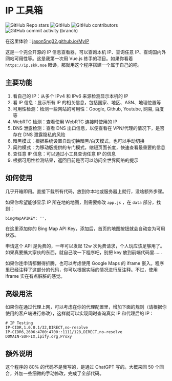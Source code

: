# IP 工具箱

![GitHub Repo stars](https://img.shields.io/github/stars/jason5ng32/MyIP)
![GitHub](https://img.shields.io/github/license/jason5ng32/MyIP)
![GitHub contributors](https://img.shields.io/github/contributors/jason5ng32/MyIP)
![GitHub commit activity (branch)](https://img.shields.io/github/commit-activity/m/jason5ng32/MyIP)

在这里体验：[jason5ng32.github.io/MyIP](https://jason5ng32.github.io/MyIP/)

这是一个完全开源的 IP 信息查看器，可以查询本机 IP、查询任意 IP、查询国内外网站可用性等。这是我第一次用 Vue.js 练手的项目。如果你看着 `https://ip.skk.moe` 眼馋，那就用这个程序搭建一个属于自己的吧。

## 主要功能

1. 看自己的 IP：从多个 IPv4 和 IPv6 来源检测显示本机的 IP
2. 看 IP 信息：显示所有 IP 的相关信息，包括国家、地区、ASN、地理位置等
3. 可用性检测：检测一些网站的可用性：Google, Github, Youtube, 网易, 百度等
4. WebRTC 检测：查看使用 WebRTC 连接时使用的 IP
5. DNS 泄露检测：查看 DNS 出口信息，以便查看在 VPN/代理的情况下，是否存在 DNS 泄露隐私的风险
6. 暗黑模式：根据系统设置自动切换暗黑/白天模式，也可以手动切换
7. 简约模式：为移动版提供的专门模式，缩短页面长度，快速查看最重要的信息
8. 查任意 IP 信息：可以通过小工具查询任意 IP 的信息
9. 根据可用性检测结果，返回目前是否可以访问全世界网络的提示

## 如何使用

几乎开箱即用。直接下载所有代码，放到你本地或服务器上就行，没啥额外步骤。

如果你希望能够显示 IP 所在地的地图，则需要修改 `app.js` ，在 `data` 部分，找到：

```
bingMapAPIKEY: '',
```

在这里添加你的 Bing Map API Key，添加后，首页的地图按钮就会自动变为可用状态。

申请这个 API 是免费的，一年可以发起 12w 次免费请求，个人玩应该足够用了。如果真要搞大家伙的东西，就自己改一下程序吧，别把 key 放到前端代码里……

如果你连申请都懒得折腾，也可以考虑使用 Google Maps 的 iframe 嵌入。程序里已经注释了这部分的代码，你可以根据实际的情况进行反注释。不过，使用 iframe 实在有点脏脏的感觉。

## 高级用法

如果你在通过代理上网，可以考虑在你的代理配置里，增加下面的规则（请根据你使用的客户端进行修改），这样就可以实现同时查询真实 IP 和代理后的 IP：

```
# IP Testing
IP-CIDR,1.0.0.1/32,DIRECT,no-resolve
IP-CIDR6,2606:4700:4700::1111/128,DIRECT,no-resolve
DOMAIN-SUFFIX,ipify.org,Proxy
```

## 额外说明

这个程序的 80% 的代码不是我写的，是通过 ChatGPT 写的。大概来回 50 个回合，外加一些细微的手动修改，完成了全部代码。